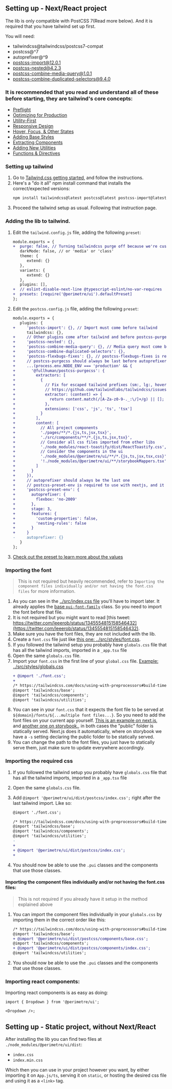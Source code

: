 ## Setting up - Next/React project

The lib is only compatible with PostCSS 7(Read more below). And it is required that you have tailwind set up first.

You will need:

- tailwindcss@tailwindcss/postcss7-compat
- postcss@^7
- autoprefixer@^9
- postcss-import@12.0.1
- postcss-nested@4.2.3
- postcss-combine-media-query@1.0.1
- postcss-combine-duplicated-selectors@9.4.0

### It is recommended that you read and understand all of these before starting, they are tailwind's core concepts:

- [Preflight](https://tailwindcss.com/docs/preflight)
- [Optimizing for Production](https://tailwindcss.com/docs/optimizing-for-production)
- [Utility-First](https://tailwindcss.com/docs/utility-first)
- [Responsive Design](https://tailwindcss.com/docs/responsive-design)
- [Hover, Focus, & Other States](https://tailwindcss.com/docs/hover-focus-and-other-states)
- [Adding Base Styles](https://tailwindcss.com/docs/adding-base-styles)
- [Extracting Components](https://tailwindcss.com/docs/extracting-components)
- [Adding New Utilities](https://tailwindcss.com/docs/adding-new-utilities)
- [Functions & Directives](https://tailwindcss.com/docs/functions-and-directives)

### Setting up tailwind

1. Go to [Tailwind.css getting started](https://tailwindcss.com/docs/installation), and follow the instructions.
1. Here's a "do it all" npm install command that installs the correct/expected versions:
   ```bash
   npm install tailwindcss@latest postcss@latest postcss-import@latest postcss-nested@5.0.1 postcss-combine-media-query@latest postcss-combine-duplicated-selectors@latest postcss-preset-env@latest postcss-flexbugs-fixes@latest
   ```
1. Proceed the tailwind setup as usual. Following that instruction page.

### Adding the lib to tailwind.

1. Edit the `tailwind.config.js` file, adding the following `preset`:
   ```diff
   module.exports = {
   +  purge: false, // Turning tailwindcss purge off because we're customizing the execution order in postcss.config.js
      darkMode: false, // or 'media' or 'class'
      theme: {
         extend: {}
      },
      variants: {
         extend: {}
      },
      plugins: [],
   +  // eslint-disable-next-line @typescript-eslint/no-var-requires
   +  presets: [require('@perimetre/ui').defaultPreset]
   };
   ```
1. Edit the `postcss.config.js` file, adding the following `preset`:
   ```diff
   module.exports = {
      plugins: {
   +     'postcss-import': {}, // Import must come before tailwind
         tailwindcss: {},
   +     // Other plugins come after tailwind and before postcss-purgecss + autoprefixer
   +     'postcss-nested': {},
   +     'postcss-combine-media-query': {}, // Media query must come before duplicated-selectors
   +     'postcss-combine-duplicated-selectors': {},
   +     'postcss-flexbugs-fixes': {}, // postcss-flexbugs-fixes is required to use with nextjs
   +     // postcss-purgecss should always be last before autoprefixer and only run in production
   +     ...(process.env.NODE_ENV === 'production' && {
   +       '@fullhuman/postcss-purgecss': {
   +         extractors: [
   +           {
   +             // Fix for escaped tailwind prefixes (sm:, lg:, hover:, etc)
   +             // https://github.com/tailwindlabs/tailwindcss/issues/391#issuecomment-746829848
   +             extractor: (content) => {
   +               return content.match(/[A-Za-z0-9-._:\/]+/g) || [];
   +             },
   +             extensions: ['css', 'js', 'ts', 'tsx']
   +           }
   +         ],
   +         content: [
   +           // All project components
   +           './pages/**/*.{js,ts,jsx,tsx}',
   +           './src/components/**/*.{js,ts,jsx,tsx}',
   +           // Consider all css files imported from other libs
   +           './node_modules/react-toastify/dist/ReactToastify.css',
   +           // Consider the components in the ui
   +           './node_modules/@perimetre/ui/**/*.{js,ts,jsx,tsx,css}',
   +           '!./node_modules/@perimetre/ui/**/storybookMappers.tsx' // ignore the storybookMappers.tsx inside @perimetre/ui because that should only be used by the ui package itself
   +         ]
   +       }
   +     }),
   +     // autoprefixer should always be the last one
   +     // postcss-preset-env is required to use with nextjs, and it already uses autoprefixer
   +     'postcss-preset-env': {
   +       autoprefixer: {
   +         flexbox: 'no-2009'
   +       },
   +       stage: 3,
   +       features: {
   +         'custom-properties': false,
   +         'nesting-rules': false
   +       }
   +     }
   -     autoprefixer: {}
      }
   };
   ```
1. [Check out the preset to learn more about the values](../src/presets/default-preset.js)

### Importing the font

> This is not required but heavily recommended, refer to `Importing the component files individually and/or not having the font.css files` for more information.

1. As you can see in the [../src/index.css file](../src/index.css) you'll have to import later. It already applies the [base `pui-font-family`](../src/components/FontFamily/index.css) class. So you need to import the font before that file.
1. It is not required but you might want to read [this tweet: https://twitter.com/leeerob/status/1345554815158546432](https://twitter.com/leeerob/status/1345554815158546432).
1. Make sure you have the font files, they are not included with the lib.
1. Create a `font.css` file just like [this one: ../src/styles/font.css](../src/styles/font.css).
1. If you followed the tailwind setup you probably have `globals.css` file that has all the tailwind imports, imported in a `_app.tsx` file
1. Open the same `globals.css` file.
1. Import your `font.css` in the first line of your `global.css` file. [Example: ../src/styles/globals.css](../src/styles/globals.css)
   ```diff
   + @import './font.css';
   +
   /* https://tailwindcss.com/docs/using-with-preprocessors#build-time-imports */
   @import 'tailwindcss/base';
   @import 'tailwindcss/components';
   @import 'tailwindcss/utilities';
   ```
1. You can see in your `font.css` that it expects the font file to be served at `${domain}/fonts/${...multiple font files...}`. So you need to add the font files on your current app yourself. [This is an example on next.js](../src/pages/_document.tsx), and [another one on storybook.](../.storybook/preview-head.html), in both cases the "public" folder is statically served. Next.js does it automatically, where on storybook we have a `-s` setting declaring the public folder to be statically served.
1. You can change the path to the font files, you just have to statically serve them, just make sure to update everywhere accordingly.

### Importing the required css

1. If you followed the tailwind setup you probably have `globals.css` file that has all the tailwind imports, imported in a `_app.tsx` file
1. Open the same `globals.css` file.
1. Add `@import '@perimetre/ui/dist/postcss/index.css';` right after the last tailwind import. Like so:

   ```diff
   @import './font.css';

   /* https://tailwindcss.com/docs/using-with-preprocessors#build-time-imports */
   @import 'tailwindcss/base';
   @import 'tailwindcss/components';
   @import 'tailwindcss/utilities';
   -
   +
   + @import '@perimetre/ui/dist/postcss/index.css';
   +
   ```

1. You should now be able to use the `.pui` classes and the components that use those classes.

#### Importing the component files individually and/or not having the font.css files:

> This is not required if you already have it setup in the method explained above

1. You can import the component files individually in your `globals.css` by importing them in the correct order like this:
   ```diff
   /* https://tailwindcss.com/docs/using-with-preprocessors#build-time-imports */
   @import 'tailwindcss/base';
   + @import '@perimetre/ui/dist/postcss/components/base.css';
   @import 'tailwindcss/components';
   + @import '@perimetre/ui/dist/postcss/components/index.css';
   @import 'tailwindcss/utilities';
   ```
1. You should now be able to use the `.pui` classes and the components that use those classes.

### Importing react components:

Importing react components is as easy as doing:

```tsx
import { Dropdown } from '@perimetre/ui';

<Dropdown />;
```

## Setting up - Static project, without Next/React

After installing the lib you can find two files at `./node_modules/@perimetre/ui/dist`:

- `index.css`
- `index.min.css`

Which then you can use in your project however you want, by either importing it on `App.js/ts`, serving it on `static`, or hosting the desired css file and using it as a `<link>` tag.
